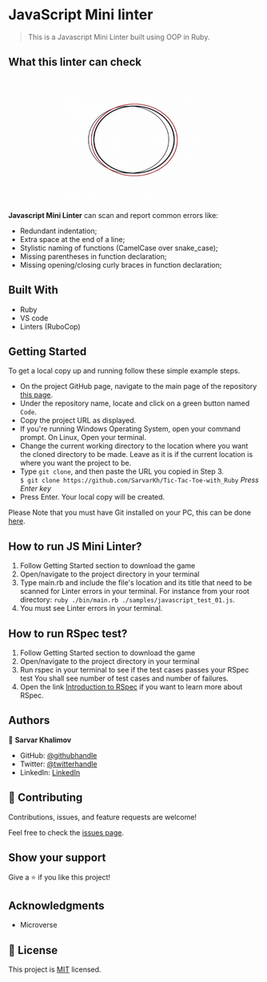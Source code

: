 # JavaScript Mini linter
> This is a Javascript Mini Linter built using OOP in Ruby.

## What this linter can check

<div align="center">
  <img src="linterG.gif?raw=true" width="300" height="250"/>
</div>

**Javascript Mini Linter** can scan and report common errors like:
- Redundant indentation;
- Extra space at the end of a line;
- Stylistic naming of functions (CamelCase over snake_case);
- Missing parentheses in function declaration;
- Missing opening/closing curly braces in function declaration;

## Built With

- Ruby
- VS code
- Linters (RuboCop)

## Getting Started

To get a local copy up and running follow these simple example steps.

- On the project GitHub page, navigate to the main page of the repository [this page](https://github.com/SarvarKh/Tic-Tac-Toe-with_Ruby).
- Under the repository name, locate and click on a green button named `Code`.
- Copy the project URL as displayed.
- If you're running Windows Operating System, open your command prompt. On Linux, Open your terminal.
- Change the current working directory to the location where you want the cloned directory to be made. Leave as it is if the current location is where you want the project to be.
- Type `git clone`, and then paste the URL you copied in Step 3.<br>
  `$ git clone https://github.com/SarvarKh/Tic-Tac-Toe-with_Ruby` <em>Press Enter key</em><br>
- Press Enter. Your local copy will be created.

Please Note that you must have Git installed on your PC, this can be done [here](https://gist.github.com/derhuerst/1b15ff4652a867391f03).

## How to run JS Mini Linter?

1. Follow Getting Started section to download the game
2. Open/navigate to the project directory in your terminal
3. Type main.rb and include the file's location and its title that need to be scanned for Linter errors in your terminal.
For instance from your root directory: `ruby ./bin/main.rb ./samples/javascript_test_01.js`.
4. You must see Linter errors in your terminal.

## How to run RSpec test?

1. Follow Getting Started section to download the game
2. Open/navigate to the project directory in your terminal
3. Run rspec in your terminal to see if the test cases passes your RSpec test
You shall see number of test cases and number of failures.
4. Open the link [Introduction to RSpec](https://www.theodinproject.com/courses/ruby-programming/lessons/introduction-to-rspec) if you want to learn more about RSpec.

## Authors

👤 **Sarvar Khalimov**

- GitHub: [@githubhandle](https://github.com/SarvarKh)
- Twitter: [@twitterhandle](https://twitter.com/KhalimovSarvar)
- LinkedIn: [LinkedIn](https://www.linkedin.com/in/sarvar-khalimov/)

## 🤝 Contributing

Contributions, issues, and feature requests are welcome!

Feel free to check the [issues page](https://github.com/SarvarKh/Customized-Linter/issues).

## Show your support

Give a ⭐️ if you like this project!

## Acknowledgments

- Microverse

## 📝 License

This project is [MIT](https://en.wikipedia.org/wiki/MIT_License) licensed.
